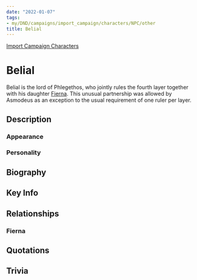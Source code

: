 ```yaml
---
date: "2022-01-07"
tags:
- my/DND/campaigns/import_campaign/characters/NPC/other
title: Belial
---
```


[Import Campaign Characters](/dnd/characters/)

# Belial

Belial is the lord of Phlegethos, who jointly rules the fourth layer together with his daughter [Fierna](/dnd/characters/npcs/fierna/). This unusual partnership was allowed by Asmodeus as an exception to the usual requirement of one ruler per layer.

## Description

### Appearance

### Personality

## Biography

## Key Info

## Relationships

### Fierna

## Quotations

## Trivia